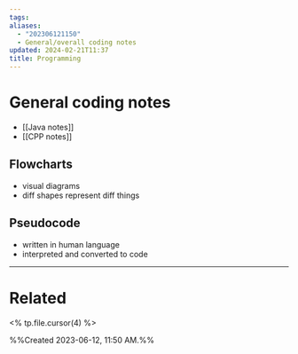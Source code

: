 ```yaml
---
tags: 
aliases:
  - "202306121150"
  - General/overall coding notes
updated: 2024-02-21T11:37
title: Programming
---
```

# General coding notes
- [[Java notes]]
- [[CPP notes]]

## Flowcharts
- visual diagrams
- diff shapes represent diff things

## Pseudocode
- written in human language
- interpreted and converted to code




___
# Related 
<% tp.file.cursor(4) %>



%%Created 2023-06-12, 11:50 AM.%%
